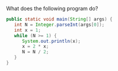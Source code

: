What does the following program do?
```java
public static void main(String[] args) {
   int N = Integer.parseInt(args[0]);
   int x = 1;
   while (N >= 1) {
      System.out.println(x);
      x = 2 * x;
      N = N / 2;
   }
}
```
